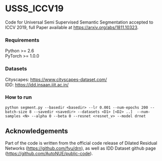 # USSS_ICCV19

Code for Universal Semi Supervised Semantic Segmentation accepted to ICCV 2019, full Paper available at https://arxiv.org/abs/1811.10323. 



### Requirements

Python >= 2.6  
PyTorch >= 1.0.0

### Datasets
Cityscapes: https://www.cityscapes-dataset.com/  
IDD: https://idd.insaan.iiit.ac.in/

### How to run
``python segment.py --basedir <basedir> --lr 0.001 --num-epochs 200 --batch-size 8 --savedir <savedir> --datasets <D1> [<D2> ..]  --num-samples <N> --alpha 0 --beta 0 --resnet <resnet_v> --model drnet``

## Acknowledgements

Part of the code is written from the official code release of Dilated Residual Networks (https://github.com/fyu/drn), as well as IDD Dataset github page (https://github.com/AutoNUE/public-code).
